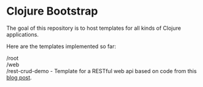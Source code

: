 # Clojure Bootstrap

The goal of this repository is to host templates for all kinds of Clojure applications.

Here are the templates implemented so far:

/root  
	/web  
    	/rest-crud-demo - Template for a RESTful web api based on code from this [blog post](https://www.codementor.io/@tamizhvendan/developing-restful-apis-in-clojure-using-compojure-api-and-toucan-part-1-oc6yzsigc).